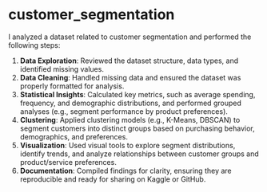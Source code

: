 # customer_segmentation

I analyzed a dataset related to customer segmentation and performed the following steps:

1. **Data Exploration**: Reviewed the dataset structure, data types, and identified missing values.  
2. **Data Cleaning**: Handled missing data and ensured the dataset was properly formatted for analysis.  
3. **Statistical Insights**: Calculated key metrics, such as average spending, frequency, and demographic distributions, and performed grouped analyses (e.g., segment performance by product preferences).  
4. **Clustering**: Applied clustering models (e.g., K-Means, DBSCAN) to segment customers into distinct groups based on purchasing behavior, demographics, and preferences.  
5. **Visualization**: Used visual tools to explore segment distributions, identify trends, and analyze relationships between customer groups and product/service preferences.  
6. **Documentation**: Compiled findings for clarity, ensuring they are reproducible and ready for sharing on Kaggle or GitHub.  
